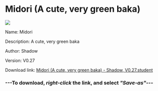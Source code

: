 # Midori (A cute, very green baka)

<img src = "https://raw.githubusercontent.com/Arbiter1223/Koukou-Gurashi-Custom-Students/master/Students/Files/Midori%20(A%20cute%2C%20very%20green%20baka).png">

Name: Midori

Description: A cute, very green baka

Author: Shadow

Version: V0.27

Download link: <a href="https://raw.githubusercontent.com/Arbiter1223/Koukou-Gurashi-Custom-Students/master/Students/Files/Midori%20(A%20cute%2C%20very%20green%20baka)%20-%20Shadow%2C%20V0.27.student">Midori (A cute, very green baka) - Shadow, V0.27.student</a>

### ---**To download, _right-click_ the link, and select _"Save-as"_**---

